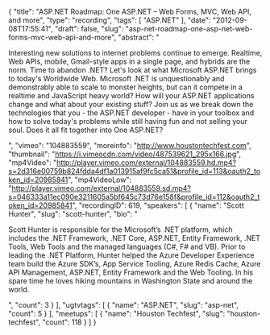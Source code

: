 {
  "title": "ASP.NET Roadmap: One ASP.NET – Web Forms, MVC, Web API, and more",
  "type": "recording",
  "tags": [
    "ASP.NET"
  ],
  "date": "2012-09-08T17:55:41",
  "draft": false,
  "slug": "asp-net-roadmap-one-asp-net-web-forms-mvc-web-api-and-more",
  "abstract": "<p>Interesting new solutions to internet problems continue to emerge. Realtime, Web APIs, mobile, Gmail-style apps in a single page, and hybrids are the norm. Time to abandon .NET? Let's look at what Microsoft ASP.NET brings to today's Worldwide Web. Microsoft .NET is unquestionably and demonstrably able to scale to monster heights, but can it compete in a realtime and JavaScript heavy world? How will your ASP.NET applications change and what about your existing stuff? Join us as we break down the technologies that you - the ASP.NET developer - have in your toolbox and how to solve today's problems while still having fun and not selling your soul. Does it all fit together into One ASP.NET?</p>",
  "vimeo": "104883559",
  "moreinfo": "http://www.houstontechfest.com",
  "thumbnail": "https://i.vimeocdn.com/video/487539621_295x166.jpg",
  "mp4Video": "http://player.vimeo.com/external/104883559.hd.mp4?s=2d316e00759b824fdda4df1a013915af9fc5ca51&profile_id=113&oauth2_token_id=20985841",
  "mp4VideoLow": "http://player.vimeo.com/external/104883559.sd.mp4?s=046333a11ec090e3211605a5bf645c73d76e158f&profile_id=112&oauth2_token_id=20985841",
  "recordingID": 619,
  "speakers": [
    {
      "name": "Scott Hunter",
      "slug": "scott-hunter",
      "bio": "<p>Scott Hunter is responsible for the Microsoft’s .NET platform, which includes the .NET Framework, .NET Core, ASP.NET, Entity Framework, .NET Tools, Web Tools and the managed languages (C#, F# and VB). Prior to leading the .NET Platform, Hunter helped the Azure Developer Experience team build the Azure SDK’s, App Service Tooling, Azure Redis Cache, Azure API Management, ASP.NET, Entity Framework and the Web Tooling. In his spare time he loves hiking mountains in Washington State and around the world.</p>",
      "count": 3
    }
  ],
  "ugtvtags": [
    {
      "name": "ASP.NET",
      "slug": "asp-net",
      "count": 5
    }
  ],
  "meetups": [
    {
      "name": "Houston Techfest",
      "slug": "houston-techfest",
      "count": 118
    }
  ]
}